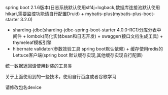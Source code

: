 spring boot 2.1.6版本(日志系统默认使用slf4j+logback,数据库连接池默认使用hikari,需要监控功能请自行配置Druid) + mybatis-plus(mybatis-plus-boot-starter 3.2.0) 
+ sharding-jdbc(sharding-jdbc-spring-boot-starter 4.0.0-RC1)分库分表中间件 + lombok(简化实体bean和日志开发) + swagger(接口文档生成工具) + thymeleaf模板引擎
+ hibernate validator(参数效验工具 spring boot默认依赖) + 缓存使用redis的Lettuce客户端(spring boot 默认缓存实现,其他缓存实现自行配置)

统一数据返回请使用封装的工具类

关于上面使用到的一些技术，使用自行百度或者谷歌学习

请修改包名device